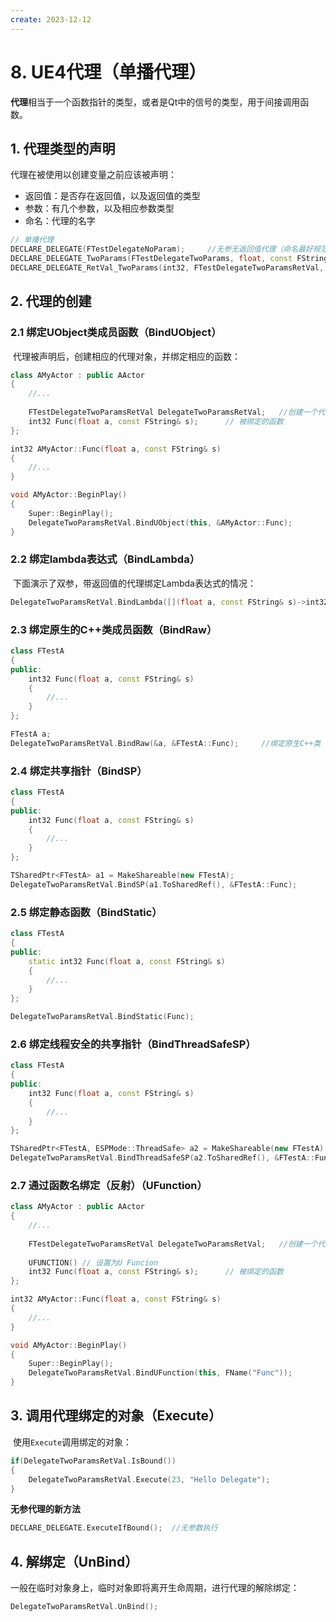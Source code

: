 ```yaml
---
create: 2023-12-12
---
```

# 8. UE4代理（单播代理）

​	**代理**相当于一个函数指针的类型，或者是Qt中的信号的类型，用于间接调用函数。

## 1. 代理类型的声明

代理在被使用以创建变量之前应该被声明：

* 返回值：是否存在返回值，以及返回值的类型
* 参数：有几个参数，以及相应参数类型
* 命名：代理的名字

```C++
// 单播代理
DECLARE_DELEGATE(FTestDelegateNoParam);		//无参无返回值代理（命名最好规范：F+代理名+Delegate+参数数量）
DECLARE_DELEGATE_TwoParams(FTestDelegateTwoParams, float, const FString&);	//双参数，无返回值
DECLARE_DELEGATE_RetVal_TwoParams(int32, FTestDelegateTwoParamsRetVal, float, const FString&);	//双参数，有返回值
```

## 2. 代理的创建

### 2.1 绑定UObject类成员函数（BindUObject）

​	代理被声明后，创建相应的代理对象，并绑定相应的函数：

```C++
class AMyActor : public AActor
{
	//...
    
    FTestDelegateTwoParamsRetVal DelegateTwoParamsRetVal;	//创建一个代理
    int32 Func(float a, const FString& s);		// 被绑定的函数
};

int32 AMyActor::Func(float a, const FString& s)
{
	//...
}

void AMyActor::BeginPlay()
{
	Super::BeginPlay();
    DelegateTwoParamsRetVal.BindUObject(this, &AMyActor::Func);
}
```

### 2.2 绑定lambda表达式（BindLambda）

​	下面演示了双参，带返回值的代理绑定Lambda表达式的情况：

```C++
DelegateTwoParamsRetVal.BindLambda([](float a, const FString& s)->int32{ return 1;});
```

### 2.3 绑定原生的C++类成员函数（BindRaw）

```C++
class FTestA
{
public:
    int32 Func(float a, const FString& s)
    {
        //...
	}
};

FTestA a;
DelegateTwoParamsRetVal.BindRaw(&a, &FTestA::Func);		//绑定原生C++类
```

### 2.4 绑定共享指针（BindSP）

```C++
class FTestA
{
public:
    int32 Func(float a, const FString& s)
    {
        //...
	}
};

TSharedPtr<FTestA> a1 = MakeShareable(new FTestA);
DelegateTwoParamsRetVal.BindSP(a1.ToSharedRef(), &FTestA::Func);
```

### 2.5 绑定静态函数（BindStatic）

```C++
class FTestA
{
public:
    static int32 Func(float a, const FString& s)
    {
        //...
	}
};

DelegateTwoParamsRetVal.BindStatic(Func);
```

### 2.6 绑定线程安全的共享指针（BindThreadSafeSP）

```C++
class FTestA
{
public:
    int32 Func(float a, const FString& s)
    {
        //...
	}
};

TSharedPtr<FTestA, ESPMode::ThreadSafe> a2 = MakeShareable(new FTestA);
DelegateTwoParamsRetVal.BindThreadSafeSP(a2.ToSharedRef(), &FTestA::Func);
```

### 2.7 通过函数名绑定（反射）（UFunction）

```C++
class AMyActor : public AActor
{
	//...
    
    FTestDelegateTwoParamsRetVal DelegateTwoParamsRetVal;	//创建一个代理
    
    UFUNCTION()	// 设置为U Funcion	
    int32 Func(float a, const FString& s);		// 被绑定的函数
};

int32 AMyActor::Func(float a, const FString& s)
{
	//...
}

void AMyActor::BeginPlay()
{
	Super::BeginPlay();
    DelegateTwoParamsRetVal.BindUFunction(this, FName("Func"));
}
```

## 3. 调用代理绑定的对象（Execute）

​	使用`Execute`调用绑定的对象：

```C++
if(DelegateTwoParamsRetVal.IsBound())
{
    DelegateTwoParamsRetVal.Execute(23, "Hello Delegate");
}
```

**无参代理的新方法**

```C++
DECLARE_DELEGATE.ExecuteIfBound();	//无参数执行
```

## 4. 解绑定（UnBind）

​	一般在临时对象身上，临时对象即将离开生命周期，进行代理的解除绑定：

```C++
DelegateTwoParamsRetVal.UnBind();
```

